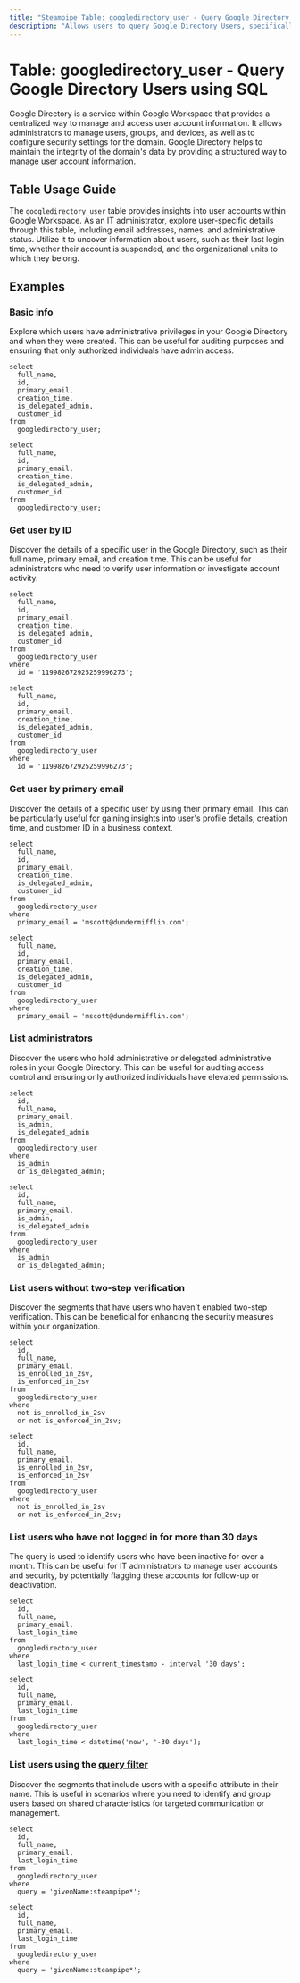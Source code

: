 ```yaml
---
title: "Steampipe Table: googledirectory_user - Query Google Directory Users using SQL"
description: "Allows users to query Google Directory Users, specifically retrieving detailed information about user accounts within the Google Workspace domain."
---
```


# Table: googledirectory_user - Query Google Directory Users using SQL

Google Directory is a service within Google Workspace that provides a centralized way to manage and access user account information. It allows administrators to manage users, groups, and devices, as well as to configure security settings for the domain. Google Directory helps to maintain the integrity of the domain's data by providing a structured way to manage user account information.

## Table Usage Guide

The `googledirectory_user` table provides insights into user accounts within Google Workspace. As an IT administrator, explore user-specific details through this table, including email addresses, names, and administrative status. Utilize it to uncover information about users, such as their last login time, whether their account is suspended, and the organizational units to which they belong.

## Examples

### Basic info
Explore which users have administrative privileges in your Google Directory and when they were created. This can be useful for auditing purposes and ensuring that only authorized individuals have admin access.

```sql+postgres
select
  full_name,
  id,
  primary_email,
  creation_time,
  is_delegated_admin,
  customer_id
from
  googledirectory_user;
```

```sql+sqlite
select
  full_name,
  id,
  primary_email,
  creation_time,
  is_delegated_admin,
  customer_id
from
  googledirectory_user;
```

### Get user by ID
Discover the details of a specific user in the Google Directory, such as their full name, primary email, and creation time. This can be useful for administrators who need to verify user information or investigate account activity.

```sql+postgres
select
  full_name,
  id,
  primary_email,
  creation_time,
  is_delegated_admin,
  customer_id
from
  googledirectory_user
where
  id = '119982672925259996273';
```

```sql+sqlite
select
  full_name,
  id,
  primary_email,
  creation_time,
  is_delegated_admin,
  customer_id
from
  googledirectory_user
where
  id = '119982672925259996273';
```

### Get user by primary email
Discover the details of a specific user by using their primary email. This can be particularly useful for gaining insights into user's profile details, creation time, and customer ID in a business context.

```sql+postgres
select
  full_name,
  id,
  primary_email,
  creation_time,
  is_delegated_admin,
  customer_id
from
  googledirectory_user
where
  primary_email = 'mscott@dundermifflin.com';
```

```sql+sqlite
select
  full_name,
  id,
  primary_email,
  creation_time,
  is_delegated_admin,
  customer_id
from
  googledirectory_user
where
  primary_email = 'mscott@dundermifflin.com';
```

### List administrators
Discover the users who hold administrative or delegated administrative roles in your Google Directory. This can be useful for auditing access control and ensuring only authorized individuals have elevated permissions.

```sql+postgres
select
  id,
  full_name,
  primary_email,
  is_admin,
  is_delegated_admin
from
  googledirectory_user
where
  is_admin
  or is_delegated_admin;
```

```sql+sqlite
select
  id,
  full_name,
  primary_email,
  is_admin,
  is_delegated_admin
from
  googledirectory_user
where
  is_admin
  or is_delegated_admin;
```

### List users without two-step verification
Discover the segments that have users who haven't enabled two-step verification. This can be beneficial for enhancing the security measures within your organization.

```sql+postgres
select
  id,
  full_name,
  primary_email,
  is_enrolled_in_2sv,
  is_enforced_in_2sv
from
  googledirectory_user
where
  not is_enrolled_in_2sv
  or not is_enforced_in_2sv;
```

```sql+sqlite
select
  id,
  full_name,
  primary_email,
  is_enrolled_in_2sv,
  is_enforced_in_2sv
from
  googledirectory_user
where
  not is_enrolled_in_2sv
  or not is_enforced_in_2sv;
```

### List users who have not logged in for more than 30 days
The query is used to identify users who have been inactive for over a month. This can be useful for IT administrators to manage user accounts and security, by potentially flagging these accounts for follow-up or deactivation.

```sql+postgres
select
  id,
  full_name,
  primary_email,
  last_login_time
from
  googledirectory_user
where
  last_login_time < current_timestamp - interval '30 days';
```

```sql+sqlite
select
  id,
  full_name,
  primary_email,
  last_login_time
from
  googledirectory_user
where
  last_login_time < datetime('now', '-30 days');
```

### List users using the [query filter](https://developers.google.com/admin-sdk/directory/v1/guides/search-users)
Discover the segments that include users with a specific attribute in their name. This is useful in scenarios where you need to identify and group users based on shared characteristics for targeted communication or management.

```sql+postgres
select
  id,
  full_name,
  primary_email,
  last_login_time
from
  googledirectory_user
where
  query = 'givenName:steampipe*';
```

```sql+sqlite
select
  id,
  full_name,
  primary_email,
  last_login_time
from
  googledirectory_user
where
  query = 'givenName:steampipe*';
```
